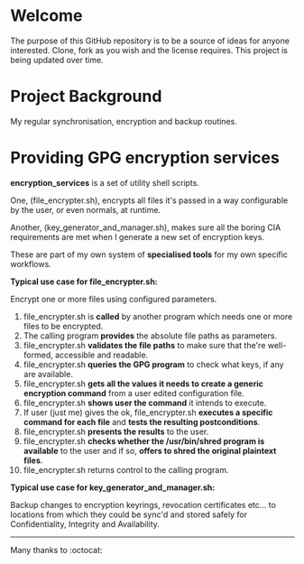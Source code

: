 Welcome
===

The purpose of this GitHub repository is to be a source of ideas for anyone interested.
Clone, fork as you wish and the license requires. This project is being updated over time.


Project Background
===
My regular synchronisation, encryption and backup routines. 


Providing GPG encryption services
===

**encryption_services** is a set of utility shell scripts.

One, (file_encrypter.sh), encrypts all files it's passed in a way configurable by the user, or even normals, at runtime.

Another, (key_generator_and_manager.sh), makes sure all the boring CIA requirements are met when I generate a new set of encryption keys.

These are part of my own system of __specialised tools__ for my own specific workflows.

**Typical use case for file_encrypter.sh:**

Encrypt one or more files using configured parameters.

1. file_encrypter.sh is __called__ by another program which needs one or more files to be encrypted.
2. The calling program __provides__ the absolute file paths as parameters.
3. file_encrypter.sh __validates the file paths__ to make sure that the're well-formed, accessible and readable.
4. file_encrypter.sh __queries the GPG program__ to check what keys, if any are available.
5. file_encrypter.sh __gets all the values it needs to create a generic encryption command__ from a user edited configuration file.
6. file_encrypter.sh __shows user the command__ it intends to execute.
7. If user (just me) gives the ok, file_encrypter.sh __executes a specific command for each file__ and __tests the resulting postconditions__.
8. file_encrypter.sh __presents the results__ to the user.
9. file_encrypter.sh __checks whether the /usr/bin/shred program is available__ to the user and if so, __offers to shred the original plaintext files__.
10. file_encrypter.sh returns control to the calling program.

**Typical use case for key_generator_and_manager.sh:**

Backup changes to encryption keyrings, revocation certificates etc... to locations from which they could be sync'd and stored safely for Confidentiality, Integrity and Availability. 

---


Many thanks to :octocat:


